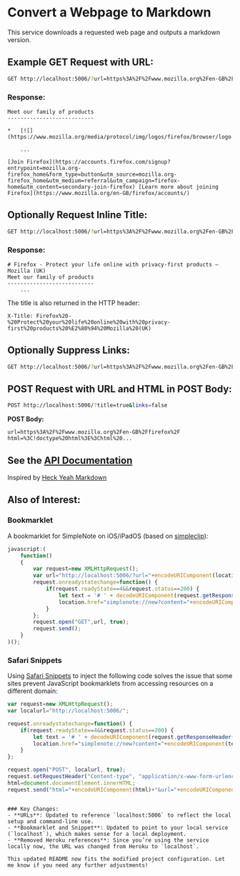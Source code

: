 
# Convert a Webpage to Markdown

This service downloads a requested web page and outputs a markdown version.

## Example GET Request with URL:

```bash
GET http://localhost:5006/?url=https%3A%2F%2Fwww.mozilla.org%2Fen-GB%2Ffirefox%2F
```

### Response:

```
Meet our family of products
---------------------------

*   [![](https://www.mozilla.org/media/protocol/img/logos/firefox/browser/logo.eb1324e44442.svg)  

	...

[Join Firefox](https://accounts.firefox.com/signup?entrypoint=mozilla.org-firefox_home&form_type=button&utm_source=mozilla.org-firefox_home&utm_medium=referral&utm_campaign=firefox-home&utm_content=secondary-join-firefox) [Learn more about joining Firefox](https://www.mozilla.org/en-GB/firefox/accounts/)
```

## Optionally Request Inline Title:

```bash
GET http://localhost:5006/?url=https%3A%2F%2Fwww.mozilla.org%2Fen-GB%2Ffirefox%2F&title=true
```

### Response:

```
# Firefox - Protect your life online with privacy-first products — Mozilla (UK)
Meet our family of products
---------------------------
	...
```

The title is also returned in the HTTP header:

```
X-Title: Firefox%20-%20Protect%20your%20life%20online%20with%20privacy-first%20products%20%E2%80%94%20Mozilla%20(UK)
```

## Optionally Suppress Links:

```bash
GET http://localhost:5006/?url=https%3A%2F%2Fwww.mozilla.org%2Fen-GB%2Ffirefox%2F&links=false
```

## POST Request with URL and HTML in POST Body:

```bash
POST http://localhost:5006/?title=true&links=false
```

**POST Body:**

```
url=https%3A%2F%2Fwww.mozilla.org%2Fen-GB%2Ffirefox%2F
html=%3C!doctype%20html%3E%3Chtml%20...
```

## See the [API Documentation](http://localhost:5006/docs)

Inspired by [Heck Yeah Markdown](http://heckyesmarkdown.com)

## Also of Interest:

### Bookmarklet

A bookmarklet for SimpleNote on iOS/iPadOS (based on [simpleclip](https://gist.github.com/byrney/b21456682e77a0d51708)):

```javascript
javascript:(
	function()
	{
		var request=new XMLHttpRequest();
		var url="http://localhost:5006/?url="+encodeURIComponent(location.href);
		request.onreadystatechange=function() {
			if(request.readyState==4&&request.status==200) {
				let text = '# ' + decodeURIComponent(request.getResponseHeader('X-Title')) +  '\n' + request.responseText;
				location.href="simplenote://new?content="+encodeURIComponent(text);
			}
		};
		request.open("GET",url, true);
		request.send();
	}
)();
```

### Safari Snippets

Using [Safari Snippets](https://apps.apple.com/us/app/safari-snippets/id1126048257) to inject the following code solves the issue that some sites prevent JavaScript bookmarklets from accessing resources on a different domain:

```javascript
var request=new XMLHttpRequest();
var localurl="http://localhost:5006/";

request.onreadystatechange=function() {
	if(request.readyState==4&&request.status==200) {
		let text = '# ' + decodeURIComponent(request.getResponseHeader('X-Title')) +  '\n' + request.responseText;
		location.href="simplenote://new?content="+encodeURIComponent(text);
	}
};

request.open("POST", localurl, true);
request.setRequestHeader("Content-type", "application/x-www-form-urlencoded");
html=document.documentElement.innerHTML;
request.send("html="+encodeURIComponent(html)+"&url="+encodeURIComponent(window.location.href));
```
```

### Key Changes:
- **URLs**: Updated to reference `localhost:5006` to reflect the local setup and command-line use.
- **Bookmarklet and Snippet**: Updated to point to your local service (`localhost`), which makes sense for a local deployment.
- **Removed Heroku references**: Since you’re using the service locally now, the URL was changed from Heroku to `localhost`.

This updated README now fits the modified project configuration. Let me know if you need any further adjustments!